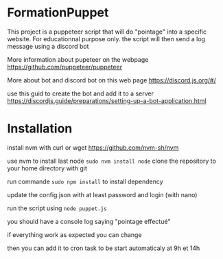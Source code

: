# FormationPuppet
This project is a puppeteer script that will do "pointage" into a specific website.
For educationnal purpose only.
the script will then send a log message using a discord bot

More information about pupeteer on the webpage
https://github.com/puppeteer/puppeteer

More about bot and discord bot on this web page
https://discord.js.org/#/ 

use this guid to create the bot and add it to a server
https://discordjs.guide/preparations/setting-up-a-bot-application.html

# Installation

install nvm with curl or wget https://github.com/nvm-sh/nvm

use nvm to install last node `sudo nvm install node`
clone the repository to your home directory with git

run commande  `sudo npm install` to install dependency 

update the config.json with at least password and login (with nano)

run the script using  `node puppet.js `

you should have a console log saying "pointage effectué"

if everything work as expected you can change 

then you can add it to cron task to be start automaticaly at 9h et 14h





